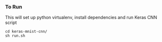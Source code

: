 ### To Run
This will set up python virtualenv, install dependencies and run Keras CNN script
```
cd keras-mnist-cnn/
sh run.sh
```
